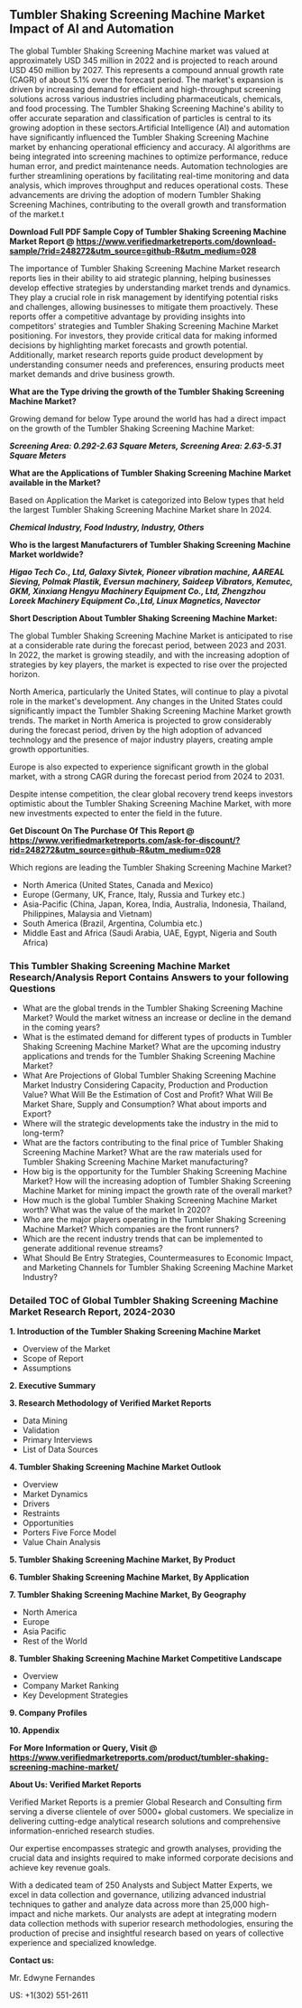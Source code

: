 <h2>Tumbler Shaking Screening Machine Market Impact of AI and Automation</h2>The global Tumbler Shaking Screening Machine market was valued at approximately USD 345 million in 2022 and is projected to reach around USD 450 million by 2027. This represents a compound annual growth rate (CAGR) of about 5.1% over the forecast period. The market's expansion is driven by increasing demand for efficient and high-throughput screening solutions across various industries including pharmaceuticals, chemicals, and food processing. The Tumbler Shaking Screening Machine's ability to offer accurate separation and classification of particles is central to its growing adoption in these sectors.Artificial Intelligence (AI) and automation have significantly influenced the Tumbler Shaking Screening Machine market by enhancing operational efficiency and accuracy. AI algorithms are being integrated into screening machines to optimize performance, reduce human error, and predict maintenance needs. Automation technologies are further streamlining operations by facilitating real-time monitoring and data analysis, which improves throughput and reduces operational costs. These advancements are driving the adoption of modern Tumbler Shaking Screening Machines, contributing to the overall growth and transformation of the market.t</p><p id="" class=""><strong>Download Full PDF Sample Copy of Tumbler Shaking Screening Machine Market Report @ <a href="https://www.verifiedmarketreports.com/download-sample/?rid=248272&utm_source=github-R&utm_medium=028" target="_blank">https://www.verifiedmarketreports.com/download-sample/?rid=248272&utm_source=github-R&utm_medium=028</a></strong></p><p>The importance of&nbsp;Tumbler Shaking Screening Machine Market research reports lies in their ability to aid strategic planning, helping businesses develop effective strategies by understanding market trends and dynamics. They play a crucial role in risk management by identifying potential risks and challenges, allowing businesses to mitigate them proactively. These reports offer a competitive advantage by providing insights into competitors' strategies and Tumbler Shaking Screening Machine Market positioning. For investors, they provide critical data for making informed decisions by highlighting market forecasts and growth potential. Additionally, market research reports guide product development by understanding consumer needs and preferences, ensuring products meet market demands and drive business growth.</p><p><strong>What are the&nbsp;Type driving the growth of the Tumbler Shaking Screening Machine Market?</strong></p><p id="" class="">Growing demand for below Type around the world has had a direct impact on the growth of the Tumbler Shaking Screening Machine Market:</p><em><strong>Screening Area: 0.292-2.63 Square Meters, Screening Area: 2.63-5.31 Square Meters</strong></em></p><strong>What are the&nbsp;Applications&nbsp;of Tumbler Shaking Screening Machine Market available in the Market?</strong></p><p id="" class="">Based on Application the Market is categorized into Below types that held the largest Tumbler Shaking Screening Machine Market share In 2024.</p><em><strong>Chemical Industry, Food Industry, Industry, Others</strong></em></p><strong>Who is the largest Manufacturers of Tumbler Shaking Screening Machine Market worldwide?</strong></p><p><em><strong>Higao Tech Co., Ltd, Galaxy Sivtek, Pioneer vibration machine, AAREAL Sieving, Polmak Plastik, Eversun machinery, Saideep Vibrators, Kemutec, GKM, Xinxiang Hengyu Machinery Equipment Co., Ltd, Zhengzhou Loreek Machinery Equipment Co.,Ltd, Linux Magnetics, Navector</strong></em></p><p id="" class=""><strong>Short Description About Tumbler Shaking Screening Machine Market:</strong></p><p>The global Tumbler Shaking Screening Machine Market is anticipated to rise at a considerable rate during the forecast period, between 2023 and 2031. In 2022, the market is growing steadily, and with the increasing adoption of strategies by key players, the market is expected to rise over the projected horizon.</p><p>North America, particularly the United States, will continue to play a pivotal role in the market's development. Any changes in the United States could significantly impact the Tumbler Shaking Screening Machine Market growth trends. The market in North America is projected to grow considerably during the forecast period, driven by the high adoption of advanced technology and the presence of major industry players, creating ample growth opportunities.</p><p>Europe is also expected to experience significant growth in the global market, with a strong CAGR during the forecast period from 2024 to 2031.</p><p>Despite intense competition, the clear global recovery trend keeps investors optimistic about the Tumbler Shaking Screening Machine Market, with more new investments expected to enter the field in the future.</p><p id="" class=""><strong>Get Discount On The Purchase Of This Report @ <a href="https://www.verifiedmarketreports.com/ask-for-discount/?rid=248272&utm_source=github-R&utm_medium=028" target="_blank">https://www.verifiedmarketreports.com/ask-for-discount/?rid=248272&utm_source=github-R&utm_medium=028</a></strong></p>Which regions are leading the Tumbler Shaking Screening Machine Market?</p><ul><li>North America (United States, Canada and Mexico)</li><li>Europe (Germany, UK, France, Italy, Russia and Turkey etc.)</li><li>Asia-Pacific (China, Japan, Korea, India, Australia, Indonesia, Thailand, Philippines, Malaysia and Vietnam)</li><li>South America (Brazil, Argentina, Columbia etc.)</li><li>Middle East and Africa (Saudi Arabia, UAE, Egypt, Nigeria and South Africa)</li></ul><h3 id="" class="">This Tumbler Shaking Screening Machine Market Research/Analysis Report Contains Answers to your following Questions</h3><ul><li>What are the global trends in the Tumbler Shaking Screening Machine Market? Would the market witness an increase or decline in the demand in the coming years?</li><li>What is the estimated demand for different types of products in Tumbler Shaking Screening Machine Market? What are the upcoming industry applications and trends for the Tumbler Shaking Screening Machine Market?</li><li>What Are Projections of Global Tumbler Shaking Screening Machine Market Industry Considering Capacity, Production and Production Value? What Will Be the Estimation of Cost and Profit? What Will Be Market Share, Supply and Consumption? What about imports and Export?</li><li>Where will the strategic developments take the industry in the mid to long-term?</li><li>What are the factors contributing to the final price of Tumbler Shaking Screening Machine Market? What are the raw materials used for Tumbler Shaking Screening Machine Market manufacturing?</li><li>How big is the opportunity for the Tumbler Shaking Screening Machine Market? How will the increasing adoption of Tumbler Shaking Screening Machine Market for mining impact the growth rate of the overall market?</li><li>How much is the global Tumbler Shaking Screening Machine Market worth? What was the value of the market In 2020?</li><li>Who are the major players operating in the Tumbler Shaking Screening Machine Market? Which companies are the front runners?</li><li>Which are the recent industry trends that can be implemented to generate additional revenue streams?</li><li>What Should Be Entry Strategies, Countermeasures to Economic Impact, and Marketing Channels for Tumbler Shaking Screening Machine Market Industry?</li></ul><h3 id="" class="">Detailed TOC of Global Tumbler Shaking Screening Machine Market Research Report, 2024-2030</h3><p id="" class=""><strong>1. Introduction of the Tumbler Shaking Screening Machine Market</strong></p><ul><li>Overview of the Market</li><li>Scope of Report</li><li>Assumptions</li></ul><p id="" class=""><strong>2. Executive Summary</strong></p><p id="" class=""><strong>3. Research Methodology of Verified Market Reports</strong></p><ul><li>Data Mining</li><li>Validation</li><li>Primary Interviews</li><li>List of Data Sources</li></ul><p id="" class=""><strong>4. Tumbler Shaking Screening Machine Market Outlook</strong></p><ul><li>Overview</li><li>Market Dynamics</li><li>Drivers</li><li>Restraints</li><li>Opportunities</li><li>Porters Five Force Model</li><li>Value Chain Analysis</li></ul><p id="" class=""><strong>5. Tumbler Shaking Screening Machine Market, By Product</strong></p><p id="" class=""><strong>6. Tumbler Shaking Screening Machine Market, By Application</strong></p><p id="" class=""><strong>7. Tumbler Shaking Screening Machine Market, By Geography</strong></p><ul><li>North America</li><li>Europe</li><li>Asia Pacific</li><li>Rest of the World</li></ul><p id="" class=""><strong>8. Tumbler Shaking Screening Machine Market Competitive Landscape</strong></p><ul><li>Overview</li><li>Company Market Ranking</li><li>Key Development Strategies</li></ul><p id="" class=""><strong>9. Company Profiles</strong></p><p id="" class=""><strong>10. Appendix</strong></p><p id="" class=""><strong>For More Information or Query, Visit @ <a href="https://www.verifiedmarketreports.com/product/tumbler-shaking-screening-machine-market/" target="_blank">https://www.verifiedmarketreports.com/product/tumbler-shaking-screening-machine-market/</a></strong></p><p id="" class=""><strong>About Us: Verified Market Reports</strong></p><p id="" class="">Verified Market Reports is a premier Global Research and Consulting firm serving a diverse clientele of over 5000+ global customers. We specialize in delivering cutting-edge analytical research solutions and comprehensive information-enriched research studies.</p><p id="" class="">Our expertise encompasses strategic and growth analyses, providing the crucial data and insights required to make informed corporate decisions and achieve key revenue goals.</p><p id="" class="">With a dedicated team of 250 Analysts and Subject Matter Experts, we excel in data collection and governance, utilizing advanced industrial techniques to gather and analyze data across more than 25,000 high-impact and niche markets. Our analysts are adept at integrating modern data collection methods with superior research methodologies, ensuring the production of precise and insightful research based on years of collective experience and specialized knowledge.</p><p id="" class=""><strong>Contact us:</strong></p><p id="" class="">Mr. Edwyne Fernandes</p><p id="" class="">US: +1(302) 551-2611</p>